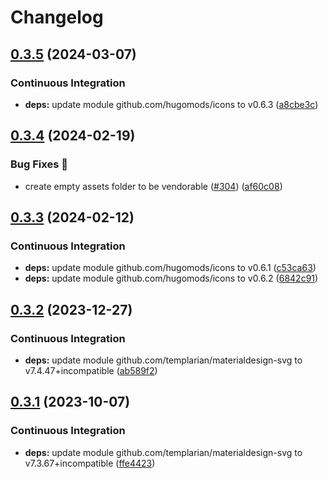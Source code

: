 # Changelog

## [0.3.5](https://github.com/hugomods/icons/compare/vendors/mdi/v0.3.4...vendors/mdi/v0.3.5) (2024-03-07)


### Continuous Integration

* **deps:** update module github.com/hugomods/icons to v0.6.3 ([a8cbe3c](https://github.com/hugomods/icons/commit/a8cbe3c39733515f82c82a887d1d01d2f6f79ff8))

## [0.3.4](https://github.com/hugomods/icons/compare/vendors/mdi/v0.3.3...vendors/mdi/v0.3.4) (2024-02-19)


### Bug Fixes 🐞

* create empty assets folder to be vendorable ([#304](https://github.com/hugomods/icons/issues/304)) ([af60c08](https://github.com/hugomods/icons/commit/af60c08eae72bc49233703dfb5ad3f305169e953))

## [0.3.3](https://github.com/hugomods/icons/compare/vendors/mdi/v0.3.2...vendors/mdi/v0.3.3) (2024-02-12)


### Continuous Integration

* **deps:** update module github.com/hugomods/icons to v0.6.1 ([c53ca63](https://github.com/hugomods/icons/commit/c53ca63b1b074b041833e78d52617b2f3c3e9ea3))
* **deps:** update module github.com/hugomods/icons to v0.6.2 ([6842c91](https://github.com/hugomods/icons/commit/6842c91c37221b6792d9d9f38537a81397d810dd))

## [0.3.2](https://github.com/hugomods/icons/compare/vendors/mdi/v0.3.1...vendors/mdi/v0.3.2) (2023-12-27)


### Continuous Integration

* **deps:** update module github.com/templarian/materialdesign-svg to v7.4.47+incompatible ([ab589f2](https://github.com/hugomods/icons/commit/ab589f271bcc38fae250701041eb5b716f48a1d9))

## [0.3.1](https://github.com/hugomods/icons/compare/vendors/mdi/v0.3.0...vendors/mdi/v0.3.1) (2023-10-07)


### Continuous Integration

* **deps:** update module github.com/templarian/materialdesign-svg to v7.3.67+incompatible ([ffe4423](https://github.com/hugomods/icons/commit/ffe4423816fed98a96ff14355c99805798f891b2))

